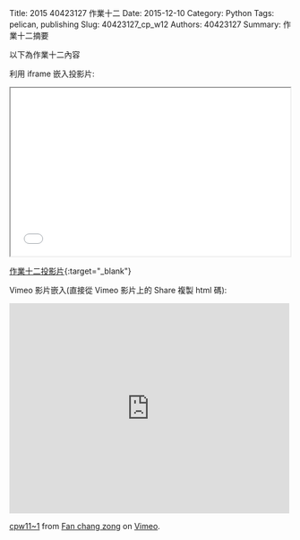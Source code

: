 Title: 2015 40423127 作業十二
Date: 2015-12-10
Category: Python
Tags: pelican, publishing
Slug: 40423127_cp_w12
Authors: 40423127
Summary: 作業十二摘要

以下為作業十二內容

利用 iframe 嵌入投影片:

<iframe src="40423127_cp_w12_p.html" width="500" height="300"></iframe>

[作業十二投影片](40423127_cp_w12_p.html){:target="_blank"}


Vimeo 影片嵌入(直接從 Vimeo 影片上的 Share 複製 html 碼):

<iframe src="https://player.vimeo.com/video/147750271" width="500" height="375" frameborder="0" webkitallowfullscreen mozallowfullscreen allowfullscreen></iframe> <p><a href="https://vimeo.com/147750271">cpw11~1</a> from <a href="https://vimeo.com/user46458423">Fan chang zong</a> on <a href="https://vimeo.com">Vimeo</a>.</p>